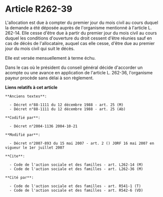 # Article R262-39

L'allocation est due à compter du premier jour du mois civil au cours duquel la demande a été déposée auprès de l'organisme
mentionné à l'article L. 262-14. Elle cesse d'être due à partir du premier jour du mois civil au cours duquel les conditions
d'ouverture du droit cessent d'être réunies sauf en cas de décès de l'allocataire, auquel cas elle cesse, d'être due au
premier jour du mois civil qui suit le décès.

Elle est versée mensuellement à terme échu.

Dans le cas où le président du conseil général décide d'accorder un acompte ou une avance en application de l'article L.
262-36, l'organisme payeur procède sans délai à son règlement.

**Liens relatifs à cet article**

	**Anciens textes**:

	  - Décret n°88-1111 du 12 décembre 1988 - art. 25 (M)
	  - Décret n°88-1111 du 12 décembre 1988 - art. 25 (Ab)

	**Codifié par**:

	  - Décret n°2004-1136 2004-10-21

	**Modifié par**:

	  - Décret n°2007-893 du 15 mai 2007 - art. 2 () JORF 16 mai 2007 en vigueur le 1er juillet 2007

	**Cite**:

	  - Code de l'action sociale et des familles - art. L262-14 (M)
	  - Code de l'action sociale et des familles - art. L262-36 (M)

	**Cité par**:

	  - Code de l'action sociale et des familles - art. R541-1 (T)
	  - Code de l'action sociale et des familles - art. R542-6 (VD)
